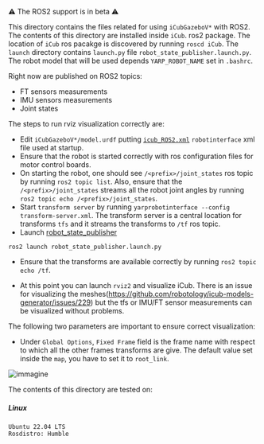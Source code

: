 :warning: The ROS2 support is in beta :warning:

This directory contains the files related for using `iCubGazeboV*` with ROS2. The contents of this directory are installed inside `iCub`.
ros2 package. The location of `iCub` ros pacakge is discovered by running `roscd iCub`.
The `launch` directory contains `launch.py` file `robot_state_publisher.launch.py`. The robot model
that will be used depends `YARP_ROBOT_NAME` set in `.bashrc`.

Right now are published on ROS2 topics:

- FT sensors measurements
- IMU sensors measurements
- Joint states

The steps to run rviz visualization correctly are:

- Edit `iCubGazeboV*/model.urdf` putting  [`icub_ROS2.xml`](https://github.com/robotology/robots-configuration/blob/devel/iCub/conf_icub3/wrappers/icub_ROS2.xml) `robotinterface` xml file used at startup.
- Ensure that the robot is started correctly with ros configuration files for motor control boards.
- On starting the robot, one should see `/<prefix>/joint_states` ros topic by running `ros2 topic list`.
  Also, ensure that the `/<prefix>/joint_states` streams all the robot joint angles by running
  `ros2 topic echo /<prefix>/joint_states`.
- Start `transform server` by running `yarprobotinterface --config transform-server.xml`.
  The transform server is a central location for transforms `tfs` and it streams the transforms
  to `/tf` ros topic.
- Launch [robot_state_publisher](http://wiki.ros.org/robot_state_publisher)

```
ros2 launch robot_state_publisher.launch.py
```
 - Ensure that the transforms are available correctly by running `ros2 topic echo /tf`.

- At this point you can launch `rviz2` and visualize iCub. There is an issue for visualizing the meshes(https://github.com/robotology/icub-models-generator/issues/229) but the tfs or IMU/FT sensor measurements can be visualized without problems.

The following two parameters are important to ensure correct visualization:

- Under `Global Options`, `Fixed Frame` field is the frame name with respect to
  which all the other frames transforms are give. The default value set inside the `map`, you have to set it to `root_link`.

![immagine](https://user-images.githubusercontent.com/19152494/206218846-faf4375f-f1d2-4e24-a05d-234ca2e848a5.png)

The contents of this directory are tested on:

##### Linux

```
Ubuntu 22.04 LTS
Rosdistro: Humble
```
